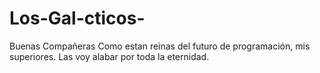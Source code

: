 # Los-Gal-cticos-

Buenas
Compañeras
Como estan reinas del futuro de programación, mis superiores.
Las voy alabar por toda la eternidad.
